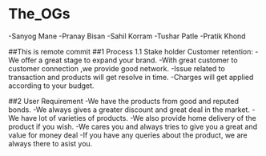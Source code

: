 # The_OGs 
-Sanyog Mane
-Pranay Bisan
-Sahil Korram
-Tushar Patle
-Pratik Khond

##This is remote commit
##1 Process
  1.1 Stake holder 
  Customer retention:
  -We offer a great stage to expand your brand.
  -With great customer to customer connection ,we provide good network.
  -Issue related to transaction and products will get resolve in time.
  -Charges will get applied according to your budget.
  
##2 User Requirement
  -We have the products from good and reputed bonds.
  -We always gives a greater discount and great deal in the market.
  -We have lot of varieties of products.
  -We also provide home delivery of the product if you wish.
  -We cares you and always tries to give you a great and value for money deal
  -If you have any queries about the product, we are always there to asist you.